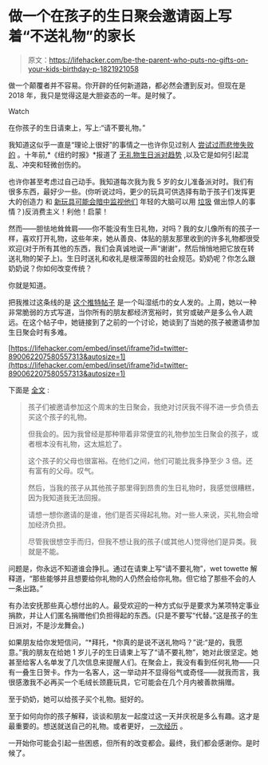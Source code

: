 # 做一个在孩子的生日聚会邀请函上写着“不送礼物”的家长

> 原文：<https://lifehacker.com/be-the-parent-who-puts-no-gifts-on-your-kids-birthday-p-1821921058>

做一个颠覆者并不容易。你开辟的任何新道路，都必然会遭到反对。但现在是 2018 年，我只是觉得这是大胆姿态的一年。是时候了。

Watch

在你孩子的生日请柬上，写上:“请不要礼物。”

我知道这似乎一直是“理论上很好”的事情之一也许你见过别人 [尝试过而悲惨失败的](http://www.wbur.org/cognoscenti/2014/07/04/mothers-birthdays-consumerism-hinda-mandell) 。十年前,*《纽约时报》*报道了 [无礼物生日派对趋势](http://www.nytimes.com/2007/07/27/nyregion/27gifts.html?pagewanted=all&_r=1&) ,以及它是如何引起混乱、冲突和轻微创伤的。

也许你甚至考虑过自己动手。我知道每次我为我 5 岁的女儿准备派对时。我们有很多东西，最好少一些。(你听说过吗，更少的玩具可供选择有助于孩子们发挥更大的创造力 和 [新玩具可能会暗中监视他们](https://lifehacker.com/stop-mickey-mouse-from-spying-on-your-kids-1797656454) 年轻的大脑可以用 [垃圾](https://offspring.lifehacker.com/let-kids-play-with-junk-1816600276) 做出惊人的事情？)反消费主义！利他！启蒙！

然而——胆怯地耸耸肩——你不能没有生日礼物，对吗？我的女儿像所有的孩子一样，喜欢打开礼物，这些年来，她从善良、体贴的朋友那里收到的许多礼物都很受欢迎(对于所有其他的东西，我们会真诚地说一声“谢谢”，然后悄悄地把它放在转送礼物的架子上)。生日时送礼和收礼是根深蒂固的社会规范。奶奶呢？你怎么跟奶奶说？你如何改变传统？

你就是知道。

把我推过这条线的是 [这个推特帖子](https://twitter.com/MamaGhoulette/status/949469249558294528) 是一个叫湿纸巾的女人发的。上周，她以一种非常脆弱的方式写道，当你所有的朋友都经济宽裕时，贫穷或破产是多么令人疏远。在这个帖子中，她链接到了之前的一个讨论，她谈到了当她的孩子被邀请参加生日聚会时有多难。

 [https://lifehacker.com/embed/inset/iframe?id=twitter-890062207580557313&autosize=1](https://lifehacker.com/embed/inset/iframe?id=twitter-890062207580557313&autosize=1) 

下面是 [全文](https://twitter.com/MamaGhoulette/status/890062207580557313) :

> 孩子们被邀请参加这个周末的生日聚会，我绝对讨厌我不得不进一步负债去买这个孩子的礼物。
> 
> 但我会的。因为我曾经是那种带着非常便宜的礼物参加生日聚会的孩子，或者根本没有礼物，这太尴尬了。
> 
> 这个孩子的父母也很富裕。在他们之间，他们可能比我多挣至少 3 倍。还有富有的父母。叹气。
> 
> 然后，当我的孩子从其他孩子那里得到昂贵的生日礼物时，我感觉很糟糕，因为我知道我无法回报。
> 
> 请想一想你邀请的是谁，他们是否买得起礼物。对一些人来说，买礼物会增加经济负担。
> 
> 尽管我很想空手而归，但我不想让我的孩子(或其他人)觉得他们是异类。我就是不能。

问题是，你永远不知道谁会挣扎。通过在请柬上写“请不要礼物”，wet towette 解释道，“那些能够并且想要给你礼物的人仍然会给你礼物。但它给了那些不会的人一条出路。”

有办法安抚那些真心想付出的人。最受欢迎的一种方式似乎是要求为某项特定事业捐款，并让人们匿名捐赠他们负担得起的东西。(只是不要写“代替。”这是孩子的生日派对，不是沙龙舞会。)

如果朋友给你发短信问，“*拜托，*你真的是说不送礼物吗？”说:“是的，我愿意。”我的朋友在给她 1 岁儿子的生日请柬上写了“请不要礼物”，她对此很坚定。她甚至给客人名单发了几次信息来提醒人们。在聚会上，我没有看到任何礼物——只有一叠生日贺卡。作为一名客人，这一举动并不显得俗气或奇怪——就我而言，我很感激我不必再买一个毛绒长颈鹿玩具，它可能会在几个月内被善款捐赠。

至于奶奶，她可以给孩子买个礼物。挺好的。

至于如何向你的孩子解释，谈谈和朋友一起度过这一天并庆祝是多么有趣。这才是最重要的。想送就送自己的礼物。或者更好， [一次经历](https://offspring.lifehacker.com/give-kids-gifts-that-are-not-toys-because-they-already-1819190895) 。

一开始你可能会引起一些困惑，但所有的改变都会。最终，我们都会感谢你。是时候了。